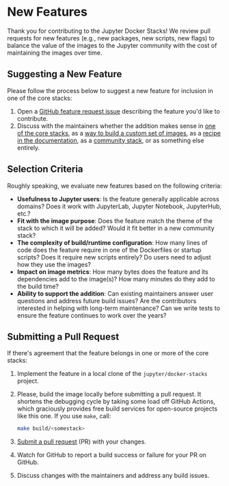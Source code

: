 # New Features

Thank you for contributing to the Jupyter Docker Stacks!
We review pull requests for new features (e.g., new packages, new scripts, new flags)
to balance the value of the images to the Jupyter community with the cost of maintaining the images over time.

## Suggesting a New Feature

Please follow the process below to suggest a new feature for inclusion in one of the core stacks:

1. Open a [GitHub feature request issue](https://github.com/jupyter/docker-stacks/issues/new?assignees=&labels=type%3AEnhancement&projects=&template=feature_request.yml)
   describing the feature you'd like to contribute.
2. Discuss with the maintainers whether the addition makes sense
   in [one of the core stacks](../using/selecting.md#core-stacks),
   as a [way to build a custom set of images](../using/custom-images.md),
   as a [recipe in the documentation](recipes.md),
   as a [community stack](stacks.md),
   or as something else entirely.

## Selection Criteria

Roughly speaking, we evaluate new features based on the following criteria:

- **Usefulness to Jupyter users**:
  Is the feature generally applicable across domains?
  Does it work with JupyterLab, Jupyter Notebook, JupyterHub, etc.?
- **Fit with the image purpose**:
  Does the feature match the theme of the stack to which it will be added?
  Would it fit better in a new community stack?
- **The complexity of build/runtime configuration**:
  How many lines of code does the feature require in one of the Dockerfiles or startup scripts?
  Does it require new scripts entirely?
  Do users need to adjust how they use the images?
- **Impact on image metrics**:
  How many bytes does the feature and its dependencies add to the image(s)?
  How many minutes do they add to the build time?
- **Ability to support the addition**:
  Can existing maintainers answer user questions and address future build issues?
  Are the contributors interested in helping with long-term maintenance?
  Can we write tests to ensure the feature continues to work over the years?

## Submitting a Pull Request

If there's agreement that the feature belongs in one or more of the core stacks:

1. Implement the feature in a local clone of the `jupyter/docker-stacks` project.
2. Please, build the image locally before submitting a pull request.
   It shortens the debugging cycle by taking some load off GitHub Actions,
   which graciously provides free build services for open-source projects like this one.
   If you use `make`, call:

   ```bash
   make build/<somestack>
   ```

3. [Submit a pull request](https://github.com/PointCloudLibrary/pcl/wiki/A-step-by-step-guide-on-preparing-and-submitting-a-pull-request) (PR) with your changes.
4. Watch for GitHub to report a build success or failure for your PR on GitHub.
5. Discuss changes with the maintainers and address any build issues.
